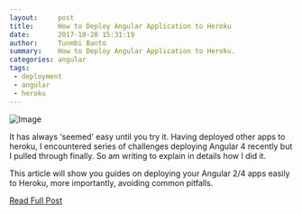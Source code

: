 ```yaml
---
layout:     post
title:      How to Deploy Angular Application to Heroku
date:       2017-10-28 15:31:19
author:     Tunmbi Banto
summary:    How to Deploy Angular Application to Heroku.
categories: angular
tags:
 - deployment
 - angular
 - heroku
---
```


![Image](https://cdn-images-1.medium.com/max/800/1*PQRcX_spZzucM-o9uLoRaw.png)

It has always ‘seemed’ easy until you try it. Having deployed other apps to heroku, I encountered series of challenges deploying Angular 4 recently but I pulled through finally. So am writing to explain in details how I did it.

This article will show you guides on deploying your Angular 2/4 apps easily to Heroku, more importantly, avoiding common pitfalls.

[Read Full Post](https://medium.com/@hellotunmbi/how-to-deploy-angular-application-to-heroku-1d56e09c5147)
